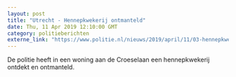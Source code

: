 ```yaml
---
layout: post
title: "Utrecht - Hennepkwekerij ontmanteld"
date: Thu, 11 Apr 2019 12:10:00 GMT
category: politieberichten
externe_link: "https://www.politie.nl/nieuws/2019/april/11/03-hennepkwekerij-ontmanteld.html"
---
```


De politie heeft in een woning aan de Croeselaan een hennepkwekerij ontdekt en ontmanteld.

